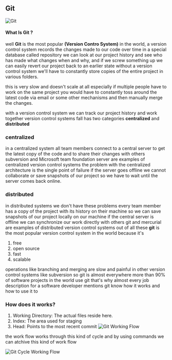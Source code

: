 ## Git

![Git](https://encrypted-tbn0.gstatic.com/images?q=tbn:ANd9GcQpVK3RQC6LtSy6ZAV69TsEHZFxKfGSxhfSiMRKCQSVBi76HeALh2H_huzUWy9WgwFGA10&usqp=CAU)

#### What Is Git ?

well **Git** is the most popular **(Version Contro System)** in the world, a version control system records the changes made to our code over time in a special database called repository we can look at our project history and see who has made what changes when and why, and if we screw something up we can easily revert our project back to an earlier state without a version control system we'll have to constantly store copies of the entire project in various folders.

this is very slow and doesn't scale at all especially if multiple people have to work on the same project you would have to constantly toss around the latest code via email or some other mechanisms and then manually merge the changes.

with a version control system we can track our project history and work together
version control systems fall has two categories **centralized** and **distributed** 

### **centralized**
in a centralized system all team members connect to a central server to get the latest copy of the code and to share their changes with others subversion and Microsoft team foundation server are examples of centralized version control systems the problem with the centralized architecture is the single point of failure if the server goes offline we cannot collaborate or save snapshots of our project so we have to wait until the server comes back online.

### **distributed** 
in distributed systems we don't have these problems every team member has a copy of the project with its history on their machine so we can save snapshots of our project locally on our machine if the central server is offline we can synchronize our work directly with others
git and mercurial are examples of distributed version control systems out of all these **git** is the most popular version control system in the world because it's 
1.	free 
2.	open source
3.	fast
4.	scalable

operations like branching and merging are slow and painful in other version control systems like
subversion so git is almost everywhere more than 90% of software projects in the world use git that's why almost every job description for a software developer mentions git
know how it works and how to use it to

### How does it works?

1. Working Directory: The actual files reside here.
2. Index: The area used for staging
3. Head: Points to the most recent commit
![Git Working Flow](https://blog.udemy.com/wp-content/uploads/2015/08/image036.png)

the work flow works through this kind of cycle and by using commands we can atchive this kind of work flow

![Git Cycle Working Flow](https://support.nesi.org.nz/hc/article_attachments/360004194235/Git_Diagram.svg)
